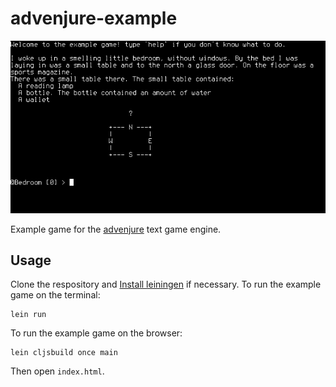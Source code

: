 # advenjure-example

![Example game](example.gif)

Example game for the [advenjure](https://github.com/facundoolano/advenjure) text game engine.

## Usage

Clone the respository and [Install leiningen](http://leiningen.org/#install) if necessary.
To run the example game on the terminal:

```
lein run
```

To run the example game on the browser:

```
lein cljsbuild once main
```

Then open `index.html`.
